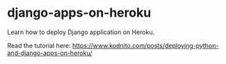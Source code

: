 # django-apps-on-heroku


Learn how to deploy Django application on Heroku.

Read the tutorial here: https://www.kodnito.com/posts/deploying-python-and-django-apps-on-heroku/
